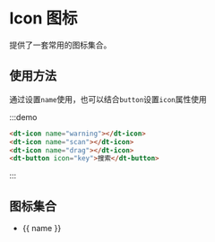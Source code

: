 # Icon 图标

提供了一套常用的图标集合。

## 使用方法

通过设置`name`使用，也可以结合`button`设置`icon`属性使用

:::demo

```html
<dt-icon name="warning"></dt-icon>
<dt-icon name="scan"></dt-icon>
<dt-icon name="drag"></dt-icon>
<dt-button icon="key">搜索</dt-button>
```

:::

## 图标集合

<ul class="icon-list">
  <li v-for="name in $icon" :key="name">
    <div>
      <i :class="['iconfont', 'icon-' + name]"></i>
      <span class="icon-name">{{ name }}</span>
      </div>
  </li>
</ul>
